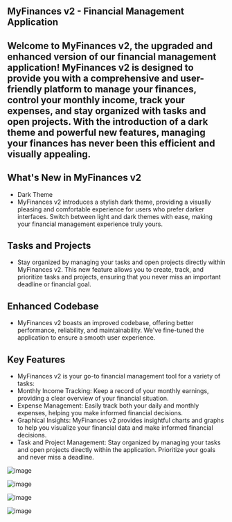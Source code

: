 ## MyFinances v2 - Financial Management Application

## Welcome to MyFinances v2, the upgraded and enhanced version of our financial management application! MyFinances v2 is designed to provide you with a comprehensive and user-friendly platform to manage your finances, control your monthly income, track your expenses, and stay organized with tasks and open projects. With the introduction of a dark theme and powerful new features, managing your finances has never been this efficient and visually appealing.

## What's New in MyFinances v2
 - Dark Theme
 - MyFinances v2 introduces a stylish dark theme, providing a visually pleasing and comfortable experience for users who prefer darker interfaces. Switch between light and dark themes with ease, making your financial management experience truly yours.

## Tasks and Projects
 - Stay organized by managing your tasks and open projects directly within MyFinances v2. This new feature allows you to create, track, and prioritize tasks and projects, ensuring that you never miss an important deadline or financial goal.

## Enhanced Codebase
 - MyFinances v2 boasts an improved codebase, offering better performance, reliability, and maintainability. We've fine-tuned the application to ensure a smooth user experience.

## Key Features
 - MyFinances v2 is your go-to financial management tool for a variety of tasks:
 - Monthly Income Tracking: Keep a record of your monthly earnings, providing a clear overview of your financial situation.
 - Expense Management: Easily track both your daily and monthly expenses, helping you make informed financial decisions.
 - Graphical Insights: MyFinances v2 provides insightful charts and graphs to help you visualize your financial data and make informed financial decisions.
 - Task and Project Management: Stay organized by managing your tasks and open projects directly within the application. Prioritize your goals and never miss a deadline.

![image](https://user-images.githubusercontent.com/100293387/190883145-f7fbc06e-ae81-459e-ba2b-21ba50737492.png)


![image](https://user-images.githubusercontent.com/100293387/190883149-b2990e5f-ff3a-4b2d-accf-5f1f142114cc.png)

![image](https://user-images.githubusercontent.com/100293387/190883160-ef49e9da-6fcd-445e-bdaa-cd2480adf611.png)

![image](https://user-images.githubusercontent.com/100293387/190883173-7e89c12c-cbf9-4811-b187-e0fbfdd10502.png)
